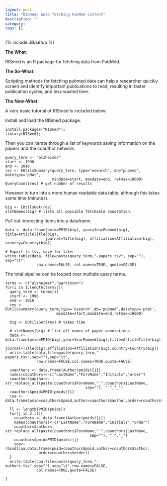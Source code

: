 ```yaml
---
layout: post
title: "RISmed: auto fetching PubMed Content"
description: ""
category: 
tags: []
---
```

{% include JB/setup %}

**The What**: 

RISmed is an R package for fetching data from PubMed. 

**The So-What**:

Scripting methods for fetching pubmed data can help a researcher quickly screen and identify important publications to read, resulting in faster publication cycles, and less wasted time.

**The Now-What**:

A very basic tutorial of RISmed is included below:

Install and load the RISmed package.

```
install.packages("RISmed");
library(RISmed);
```

Then you can iterate through a list of keywords saving information on the papers and the coauthor network.

```
query_term <- "alzheimer"
start <- 1996
end <- 2016
res <- EUtilsSummary(query_term, type='esearch', db="pubmed", datetype='pdat',
                     mindate=start, maxdate=end, retmax=10000)
QueryCount(res) # get number of results
```

However to turn into a more human readable data.table, although this takes some time (minutes).
```
big <- EUtilsGet(res)
slotNames(big) # lists all possible fetchable annotation.
```

Pull out interesting items into a dataframe.
```
data <- data.frame(pmid=PMID(big), year=YearPubmed(big), title=ArticleTitle(big),
                  journal=Title(big), affiliation=Affiliation(big), country=Country(big))

# Export to tsv, save for later
write.table(data, file=paste(query_term,"-papers.tsv", sep=""), sep="\t",
              row.names=FALSE, col.names=TRUE, quote=FALSE)
```

The total pipeline can be looped over multiple query terms.
```
terms <- c("alzheimer","parkinson")
for(i in 1:length(terms)){
  query_term <- terms[i]
  start <- 1996
  end <- 2016
  res <- EUtilsSummary(query_term,type='esearch',db='pubmed',datetype='pdat',
                       mindate=start,maxdate=end,retmax=10000)
  
  big <- EUtilsGet(res) # takes time
  
  # slotNames(big) # list all names of paper annotations
  data <- data.frame(pmid=PMID(big),year=YearPubmed(big),title=ArticleTitle(big),
                     journal=Title(big),affiliation=Affiliation(big),country=Country(big))
  write.table(data,file=paste(query_term,"-papers.tsv",sep=""),sep="\t",
              row.names=FALSE,col.names=TRUE,quote=FALSE)
  
  coauthors <- data.frame(Author(pmids)[1])
  names(coauthors)<-c("LastName","ForeName","Initials","order")
  coauthors$author<-str_replace_all(paste(coauthors$ForeName,"_",coauthors$LastName,
                                    sep=""), " ","_")
  coauthors$pmid=PMID(pmids)[1]
  coa <- data.frame(pmid=coauthors$pmid,author=coauthors$author,order=coauthors$order)

  ll <- length(PMID(pmids))
  for(j in 2:ll){
    coauthors <- data.frame(Author(pmids)[j])
    names(coauthors)<-c("LastName","ForeName","Initials","order")
    coauthors$author<-str_replace_all(paste(coauthors$ForeName,"_",coauthors$LastName,
                                      sep=""), " ","_")
    coauthors$pmid=PMID(pmids)[j]
    coa<-rbind(coa,data.frame(pmid=coauthors$pmid,author=coauthors$author,
               order=coauthors$order))
  }
  write.table(coa,file=paste(query_term,"-authors.tsv",sep=""),sep="\t",row.names=FALSE,
              col.names=TRUE,quote=FALSE)
  
}
```

